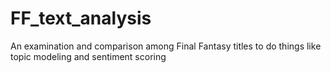 # FF_text_analysis
An examination and comparison among Final Fantasy titles to do things like topic modeling and sentiment scoring
